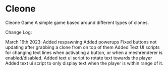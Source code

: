 # Cleone
Cleone Game
A simple game based around different types of clones.

Change Log:

March 16th 2023:
Added respawning
Added powerups
Fixed buttons not updating after grabbing a clone from on top of them
Added Text UI scripts for changing text lines when activating a button, or when a meshrenderer is enabled/disabled.
Added text ui script to rotate text towards the player
Added text ui script to only display text when the player is within range of it.
